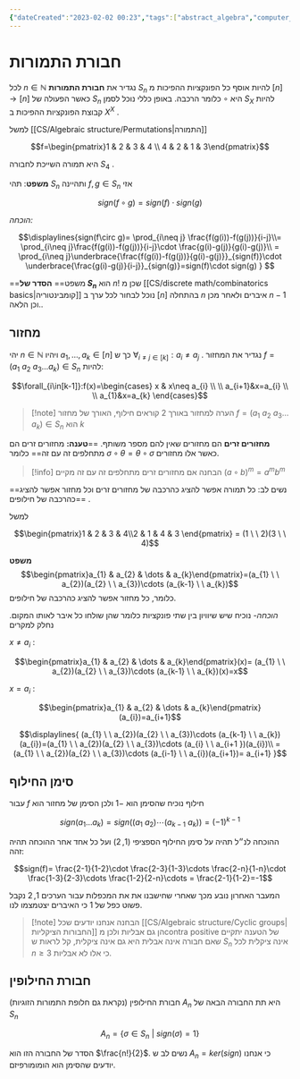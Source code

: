 ```yaml
---
{"dateCreated":"2023-02-02 00:23","tags":["abstract_algebra","computer_science"],"pageDirection":"rtl","dg-publish":true,"permalink":"/cs/algebraic-structure/permutations-groups/","dgPassFrontmatter":true}
---
```



# חבורת התמורות
לכל $n\in\mathbb{N}$ נגדיר את __חבורת התמורות__ $S_{n}$ להיות אוסף כל הפונקציות ההפיכות מ $[n]\to[n]$  כאשר הפעולה של $S_{n}$ היא $\circ$ כלומר הרכבה.
באופן כללי נוכל לסמן $S_{X}$ להיות קבוצת הפונקציות ההפיכות ב $X^{X}$ .

למשל [[CS/Algebraic structure/Permutations\|התמורה]] 

$$f=\begin{pmatrix}1 & 2 & 3 & 4 \\ 4 & 2 & 1 & 3\end{pmatrix}$$

היא תמורה השייכת לחבורה $S_{4}$ .


__משפט__:
תהי $S_{n}$ ותהיינה $f,g\in S_{n}$ אזי 

$$sign(f\circ g)= sign(f)\cdot sign(g)$$

_הוכחה:_

$$\displaylines{sign(f\circ g)= \prod_{i\neq j} \frac{f(g(i))-f(g(j))}{i-j}\\= \prod_{i\neq j}\frac{f(g(i))-f(g(j))}{i-j}\cdot \frac{g(i)-g(j)}{g(i)-g(j)}\\
= \prod_{i\neq j}\underbrace{\frac{f(g(i))-f(g(j))}{g(i)-g(j)}}_{sign(f)}\cdot \underbrace{\frac{g(i)-g(j)}{i-j}}_{sign(g)}=sign(f)\cdot sign(g)
} $$

==משפט==
__הסדר של $S_{n}$__  הוא $n!$ שכן מ [[CS/discrete math/combinatorics basics\|קומבינטוריה]] נוכל לבחור לכל ערך ב $[n]$ בהתחלה $n$ איברים ולאחר מכן $n-1$ וכן הלאה..

## מחזור
יהי $n\in\mathbb{N}$ ויהיו $a_{1},\dots,a_{k}\in [n]$ כך ש $\forall_{i\neq j\in[k]}:a_{i}\neq a_{j}$ . נגדיר את המחזור $f=(a_{1} \ a_{2} \ a_{3}\dots a_{k})\in S_{n}$ להיות:

$$\forall_{i\in[k-1]}:f(x)=\begin{cases}
x & x\neq a_{i} \\ \\
a_{i+1}&x=a_{i} \\ \\
a_{1}&x=a_{k}
\end{cases}$$

>[!note] הערה
>למחזור באורך $2$ קוראים חילוף, האורך של מחזור $f=(a_{1} \ a_{2} \ a_{3}\dots a_{k})\in S_{n}$ הוא $k$ 


__מחזורים זרים__ הם מחזורים שאין להם מספר משותף. 
==__טענה:__ מחזורים זרים הם מתחלפים זה עם זה== כלומר $\sigma\circ\theta= \theta\circ\sigma$ כאשר אלו מחזורים.

>[!info] הבחנה
> אם מחזורים זרים מתחלפים זה עם זה מקיים $(a\circ b)^{m}=a^{m}b^{m}$ 

==נשים לב: כל תמורה אפשר להציג כהרכבה של מחזורים זרים וכל מחזור אפשר להציג כהרכבה של חילופים== .

למשל 

$$\begin{pmatrix}1 & 2 & 3 & 4\\2 & 1 & 4 & 3  \end{pmatrix} = (1 \ \ 2)(3 \ \ 4)$$

__משפט__
$$\begin{pmatrix}a_{1} & a_{2} & \dots & a_{k}\end{pmatrix}=(a_{1} \ \ a_{2})(a_{2} \ \ a_{3})\cdots (a_{k-1} \ \ a_{k})$$
כלומר, כל מחזור אפשר להציג כהרכבה של חילופים.

_הוכחה-_
נוכיח שיש שיוויון בין שתי פונקציות כלומר שהן שולחו כל איבר לאותו המקום. נחלק למקרים 

$x\neq a_{i}$ : 

$$\begin{pmatrix}a_{1} & a_{2} & \dots & a_{k}\end{pmatrix}(x)= (a_{1} \ \ a_{2})(a_{2} \ \ a_{3})\cdots (a_{k-1} \ \ a_{k})(x)=x$$

$x=a_{i}$ :

$$\begin{pmatrix}a_{1} & a_{2} & \dots & a_{k}\end{pmatrix}(a_{i})=a_{i+1}$$

$$\displaylines{
(a_{1} \ \ a_{2})(a_{2} \ \ a_{3})\cdots (a_{k-1} \ \ a_{k})(a_{i})=(a_{1} \ \ a_{2})(a_{2} \ \ a_{3})\cdots (a_{i} \ \ a_{i+1 })(a_{i})\\
= (a_{1} \ \ a_{2})(a_{2} \ \ a_{3})\cdots (a_{i-1} \ \ a_{i})(a_{i+1})= a_{i+1}
}$$

## סימן החילוף
עבור $f$ חילוף נוכיח שהסימן הוא $-1$ ולכן הסימן של מחזור הוא 

$$sign(a_{1}\dots a_{k})= sign((a_{1}\ a_{2})\cdots(a_{k-1}\ a_{k}))= (-1)^{k-1}$$

ההוכחה לנ״ל תהיה על סימן החילוף הספציפי $(1,2)$ ועל כל אחד אחר ההוכחה תהיה זהה:

$$sign(f)= \frac{2-1}{1-2}\cdot \frac{2-3}{1-3}\cdots \frac{2-n}{1-n}\cdot \frac{1-3}{2-3}\cdots \frac{1-2}{2-n}\cdots = \frac{2-1}{1-2}=-1$$

המעבר האחרון נובע מכך שאחרי שחישבנו את את המכפלות עבור הערכים $1,2$ נקבל פשוט כפל של 1 כי האיברים יצטמצמו לנו.

>[!note] הבחנה
>אנחנו יודעים שכל [[CS/Algebraic structure/Cyclic groups\|החבורות הציקליות]] הן גם אבליות ולכן מcontra positive של הטענה יתקיים שאם חבורה אינה אבלית היא גם אינה ציקלית, קל לראות ש $S_{n}$ אינה ציקלית לכל $n\geq 3$ כי אלו לא אבליות.


## חבורת החילופין
חבורת החילופין (נקראת גם חלופת התמורות הזוגיות) $A_{n}$ היא תת החבורה הבאה של $S_{n}$ 

$$A_{n}=\{\sigma\in S_{n} \ | \ sign(\sigma) = 1\}$$

הסדר של החבורה הזו הוא $\frac{n!}{2}$. נשים לב ש $A_{n}=ker(sign)$ כי אנחנו יודעים שהסימן הוא הומומורפיזם.